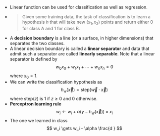 - Linear function can be used for classification as well as regression.
- > Given some training data, the task of classification is to learn a hypothesis $h$ that will take new $(x_1, x_2)$ points and return either $0$ for class A and $1$ for class B.
- A **decision boundary** is a line (or a surface, in higher dimensions) that separates the two classes.
- A linear decision boundary is called a **linear separator** and data that admit such a separator are called **linearly separable**. Note that a linear separator is defined by
  $$
  w_0 x_0 + w_1 x_1  + \cdots + w_n x_n = 0
  $$
  where $x_0 = 1$.
- We can write the classification hypothesis as
  $$
  h_w(\vec{x}) = \mathrm{step}(\vec{w} \cdot \vec{x})
  $$
  where $\mathrm{step}(z)$ is $1$ if $z \ge 0$ and $0$ otherwise.
- **Perceptron learning rule**
  $$
  w_i \gets w_i + \alpha (y - h_w(\vec{x})) \times x_i
  $$
- The one we learned in class
  $$
  w_i \gets w_i - \alpha \frac{d }
  $$
